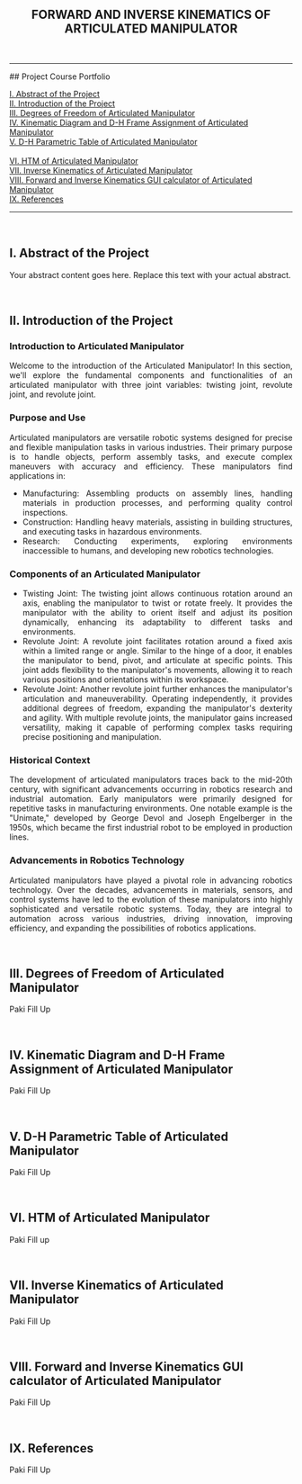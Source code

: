 <div style="text-align: center;">
   
   ## FORWARD AND INVERSE KINEMATICS OF ARTICULATED MANIPULATOR
   
</div>



<br>
 <hr>
## Project Course Portfolio

[I. Abstract of the Project](#abstract)
<br>
[II. Introduction of the Project](#introduction)
 <br>
[III. Degrees of Freedom of Articulated Manipulator](#degrees-of-freedom)
 <br>
[IV. Kinematic Diagram and D-H Frame Assignment of Articulated Manipulator](#kinematic-diagram)
 <br>
[V. D-H Parametric Table of Articulated Manipulator](#parametric-table)
 <br>							
[VI. HTM of Articulated Manipulator](#htm)
 <br>
[VII. Inverse Kinematics of Articulated Manipulator](#inverse-kinematics)
 <br>
[VIII. Forward and Inverse Kinematics GUI calculator of Articulated Manipulator](#gui-calculator)
 <br>
[IX. References](#references)
 <hr>



<br>

## I. Abstract of the Project<a name="abstract"></a>
Your abstract content goes here. Replace this text with your actual abstract.



<br>

## II. Introduction of the Project<a name="introduction"></a>

<div style="text-align: justify;">

### Introduction to Articulated Manipulator
Welcome to the introduction of the Articulated Manipulator! In this section, we'll explore the fundamental components and functionalities of an articulated manipulator with three joint variables: twisting joint, revolute joint, and revolute joint.

### Purpose and Use
Articulated manipulators are versatile robotic systems designed for precise and flexible manipulation tasks in various industries. Their primary purpose is to handle objects, perform assembly tasks, and execute complex maneuvers with accuracy and efficiency. These manipulators find applications in:

- Manufacturing: Assembling products on assembly lines, handling materials in production processes, and performing quality control inspections.
- Construction: Handling heavy materials, assisting in building structures, and executing tasks in hazardous environments.
- Research: Conducting experiments, exploring environments inaccessible to humans, and developing new robotics technologies.

### Components of an Articulated Manipulator
- Twisting Joint: The twisting joint allows continuous rotation around an axis, enabling the manipulator to twist or rotate freely. It provides the manipulator with the ability to orient itself and adjust its position dynamically, enhancing its adaptability to different tasks and environments.
- Revolute Joint: A revolute joint facilitates rotation around a fixed axis within a limited range or angle. Similar to the hinge of a door, it enables the manipulator to bend, pivot, and articulate at specific points. This joint adds flexibility to the manipulator's movements, allowing it to reach various positions and orientations within its workspace.
- Revolute Joint: Another revolute joint further enhances the manipulator's articulation and maneuverability. Operating independently, it provides additional degrees of freedom, expanding the manipulator's dexterity and agility. With multiple revolute joints, the manipulator gains increased versatility, making it capable of performing complex tasks requiring precise positioning and manipulation.

### Historical Context
The development of articulated manipulators traces back to the mid-20th century, with significant advancements occurring in robotics research and industrial automation. Early manipulators were primarily designed for repetitive tasks in manufacturing environments. One notable example is the "Unimate," developed by George Devol and Joseph Engelberger in the 1950s, which became the first industrial robot to be employed in production lines.

### Advancements in Robotics Technology
Articulated manipulators have played a pivotal role in advancing robotics technology. Over the decades, advancements in materials, sensors, and control systems have led to the evolution of these manipulators into highly sophisticated and versatile robotic systems. Today, they are integral to automation across various industries, driving innovation, improving efficiency, and expanding the possibilities of robotics applications.

</div>




<br>

## III. Degrees of Freedom of Articulated Manipulator<a name="degrees-of-freedom"></a>
Paki Fill Up



<br>

## IV. Kinematic Diagram and D-H Frame Assignment of Articulated Manipulator<a name="kinematic-diagram"></a>
Paki Fill Up



<br>

## V. D-H Parametric Table of Articulated Manipulator<a name="parametric-table"></a>
Paki Fill Up



<br>

## VI. HTM of Articulated Manipulator<a name="htm"></a>
Paki Fill  up



<br>

## VII. Inverse Kinematics of Articulated Manipulator<a name="inverse-kinematics"></a>
Paki Fill Up



<br>

## VIII. Forward and Inverse Kinematics GUI calculator of Articulated Manipulator<a name="gui-calculator"></a>
Paki Fill Up



<br>

## IX. References<a name="references"></a>
Paki Fill Up
